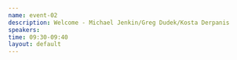 ```yaml
---
name: event-02
description: Welcome - Michael Jenkin/Greg Dudek/Kosta Derpanis
speakers:
time: 09:30-09:40
layout: default
---
```

